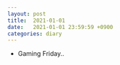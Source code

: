 ```yaml
---
layout: post
title:  2021-01-01
date:   2021-01-01 23:59:59 +0900
categories: diary
---
```


- Gaming Friday..
